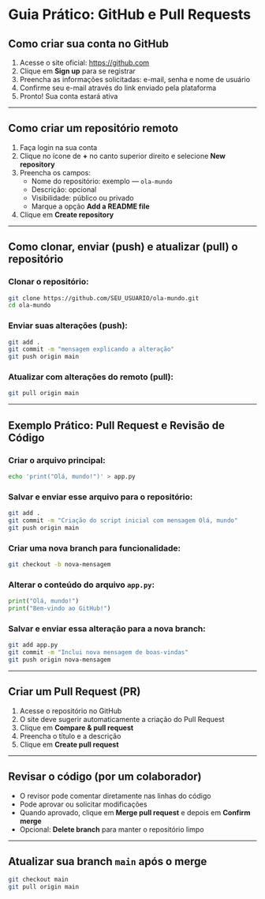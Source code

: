 # Guia Prático: GitHub e Pull Requests

## Como criar sua conta no GitHub

1. Acesse o site oficial: https://github.com  
2. Clique em **Sign up** para se registrar  
3. Preencha as informações solicitadas: e-mail, senha e nome de usuário  
4. Confirme seu e-mail através do link enviado pela plataforma  
5. Pronto! Sua conta estará ativa  

---

## Como criar um repositório remoto

1. Faça login na sua conta  
2. Clique no ícone de **+** no canto superior direito e selecione **New repository**  
3. Preencha os campos:
   - Nome do repositório: exemplo — `ola-mundo`
   - Descrição: opcional
   - Visibilidade: público ou privado
   - Marque a opção **Add a README file**  
4. Clique em **Create repository**

---

## Como clonar, enviar (push) e atualizar (pull) o repositório

### Clonar o repositório:

```bash
git clone https://github.com/SEU_USUARIO/ola-mundo.git
cd ola-mundo
```

### Enviar suas alterações (push):

```bash
git add .
git commit -m "mensagem explicando a alteração"
git push origin main
```

### Atualizar com alterações do remoto (pull):

```bash
git pull origin main
```

---

## Exemplo Prático: Pull Request e Revisão de Código

### Criar o arquivo principal:

```bash
echo 'print("Olá, mundo!")' > app.py
```

### Salvar e enviar esse arquivo para o repositório:

```bash
git add .
git commit -m "Criação do script inicial com mensagem Olá, mundo"
git push origin main
```

### Criar uma nova branch para funcionalidade:

```bash
git checkout -b nova-mensagem
```

### Alterar o conteúdo do arquivo `app.py`:

```python
print("Olá, mundo!")
print("Bem-vindo ao GitHub!")
```

### Salvar e enviar essa alteração para a nova branch:

```bash
git add app.py
git commit -m "Inclui nova mensagem de boas-vindas"
git push origin nova-mensagem
```

---

## Criar um Pull Request (PR)

1. Acesse o repositório no GitHub  
2. O site deve sugerir automaticamente a criação do Pull Request  
3. Clique em **Compare & pull request**  
4. Preencha o título e a descrição  
5. Clique em **Create pull request**

---

## Revisar o código (por um colaborador)

- O revisor pode comentar diretamente nas linhas do código  
- Pode aprovar ou solicitar modificações  
- Quando aprovado, clique em **Merge pull request** e depois em **Confirm merge**  
- Opcional: **Delete branch** para manter o repositório limpo

---

## Atualizar sua branch `main` após o merge

```bash
git checkout main
git pull origin main
```
